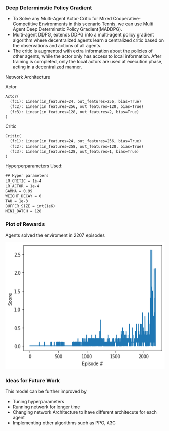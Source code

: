 
### Deep Determinstic Policy Gradient 


+ To Solve any Multi-Agent Actor-Critic for Mixed Cooperative-Competitive Environments in this scenario Tennis, we can use Multi Agent Deep Determinstic Policy Gradient(MADDPG).
+ Multi-agent DDPG, extends DDPG into a multi-agent policy gradient algorithm where decentralized agents learn a centralized critic based on the observations and actions of all agents.
+ The critic is augmented with extra information about the policies of other agents, while the actor only has access to local information. After training is completed, only the local actors are used at execution phase, acting in a decentralized manner.

Network Architecture

Actor
```
Actor(
  (fc1): Linear(in_features=24, out_features=256, bias=True)
  (fc2): Linear(in_features=256, out_features=128, bias=True)
  (fc3): Linear(in_features=128, out_features=2, bias=True)
)
```

Critic

```
Critic(
  (fc1): Linear(in_features=24, out_features=256, bias=True)
  (fc2): Linear(in_features=258, out_features=128, bias=True)
  (fc3): Linear(in_features=128, out_features=1, bias=True)
)
```

Hyperperparameters Used:

```
## Hyper parameters
LR_CRITIC = 1e-4 
LR_ACTOR = 1e-4 
GAMMA = 0.99 
WEIGHT_DECAY = 0 
TAU = 1e-3 
BUFFER_SIZE = int(1e6) 
MINI_BATCH = 128 
```

### Plot of Rewards

Agents solved the enviroment in 2207 episodes 

<img src="https://github.com/kiran74-ds/RL_with_unity_ML_agents/blob/master/Tennis_MADDPG/images/tennis_performance.png" width=600, height=400>


### Ideas for Future Work

This model can be further improved by 
+ Tuning hyperparameters 
+ Running network for longer time 
+ Changing network Architecture to have different architecute for each agent 
+ Implementing other algorithms such as PPO, A3C 


